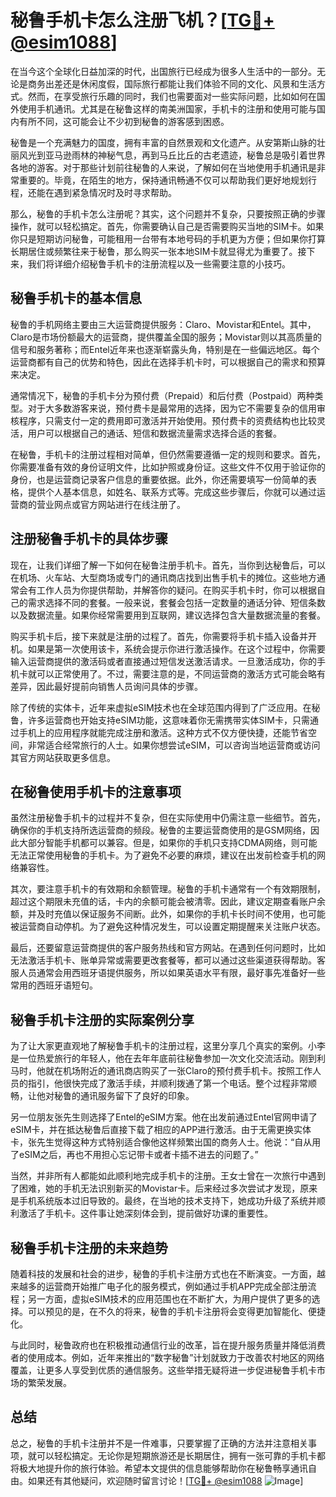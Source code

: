 # 秘鲁手机卡怎么注册飞机？[[TG💪+ @esim1088](https://t.me/s/esim1088)]

在当今这个全球化日益加深的时代，出国旅行已经成为很多人生活中的一部分。无论是商务出差还是休闲度假，国际旅行都能让我们体验不同的文化、风景和生活方式。然而，在享受旅行乐趣的同时，我们也需要面对一些实际问题，比如如何在国外使用手机通讯。尤其是在秘鲁这样的南美洲国家，手机卡的注册和使用可能与国内有所不同，这可能会让不少初到秘鲁的游客感到困惑。

秘鲁是一个充满魅力的国度，拥有丰富的自然景观和文化遗产。从安第斯山脉的壮丽风光到亚马逊雨林的神秘气息，再到马丘比丘的古老遗迹，秘鲁总是吸引着世界各地的游客。对于那些计划前往秘鲁的人来说，了解如何在当地使用手机通讯是非常重要的。毕竟，在陌生的地方，保持通讯畅通不仅可以帮助我们更好地规划行程，还能在遇到紧急情况时及时寻求帮助。

那么，秘鲁的手机卡怎么注册呢？其实，这个问题并不复杂，只要按照正确的步骤操作，就可以轻松搞定。首先，你需要确认自己是否需要购买当地的SIM卡。如果你只是短期访问秘鲁，可能租用一台带有本地号码的手机更为方便；但如果你打算长期居住或频繁往来于秘鲁，那么购买一张本地SIM卡就显得尤为重要了。接下来，我们将详细介绍秘鲁手机卡的注册流程以及一些需要注意的小技巧。

## 秘鲁手机卡的基本信息

秘鲁的手机网络主要由三大运营商提供服务：Claro、Movistar和Entel。其中，Claro是市场份额最大的运营商，提供覆盖全国的服务；Movistar则以其高质量的信号和服务著称；而Entel近年来也逐渐崭露头角，特别是在一些偏远地区。每个运营商都有自己的优势和特色，因此在选择手机卡时，可以根据自己的需求和预算来决定。

通常情况下，秘鲁的手机卡分为预付费（Prepaid）和后付费（Postpaid）两种类型。对于大多数游客来说，预付费卡是最常用的选择，因为它不需要复杂的信用审核程序，只需支付一定的费用即可激活并开始使用。预付费卡的资费结构也比较灵活，用户可以根据自己的通话、短信和数据流量需求选择合适的套餐。

在秘鲁，手机卡的注册过程相对简单，但仍然需要遵循一定的规则和要求。首先，你需要准备有效的身份证明文件，比如护照或身份证。这些文件不仅用于验证你的身份，也是运营商记录客户信息的重要依据。此外，你还需要填写一份简单的表格，提供个人基本信息，如姓名、联系方式等。完成这些步骤后，你就可以通过运营商的营业网点或官方网站进行在线注册了。

## 注册秘鲁手机卡的具体步骤

现在，让我们详细了解一下如何在秘鲁注册手机卡。首先，当你到达秘鲁后，可以在机场、火车站、大型商场或专门的通讯商店找到出售手机卡的摊位。这些地方通常会有工作人员为你提供帮助，并解答你的疑问。在购买手机卡时，你可以根据自己的需求选择不同的套餐。一般来说，套餐会包括一定数量的通话分钟、短信条数以及数据流量。如果你经常需要用到互联网，建议选择包含大量数据流量的套餐。

购买手机卡后，接下来就是注册的过程了。首先，你需要将手机卡插入设备并开机。如果是第一次使用该卡，系统会提示你进行激活操作。在这个过程中，你需要输入运营商提供的激活码或者直接通过短信发送激活请求。一旦激活成功，你的手机卡就可以正常使用了。不过，需要注意的是，不同运营商的激活方式可能会略有差异，因此最好提前向销售人员询问具体的步骤。

除了传统的实体卡，近年来虚拟eSIM技术也在全球范围内得到了广泛应用。在秘鲁，许多运营商也开始支持eSIM功能，这意味着你无需携带实体SIM卡，只需通过手机上的应用程序就能完成注册和激活。这种方式不仅方便快捷，还能节省空间，非常适合经常旅行的人士。如果你想尝试eSIM，可以咨询当地运营商或访问其官方网站获取更多信息。

## 在秘鲁使用手机卡的注意事项

虽然注册秘鲁手机卡的过程并不复杂，但在实际使用中仍需注意一些细节。首先，确保你的手机支持所选运营商的频段。秘鲁的主要运营商使用的是GSM网络，因此大部分智能手机都可以兼容。但是，如果你的手机只支持CDMA网络，则可能无法正常使用秘鲁的手机卡。为了避免不必要的麻烦，建议在出发前检查手机的网络兼容性。

其次，要注意手机卡的有效期和余额管理。秘鲁的手机卡通常有一个有效期限制，超过这个期限未充值的话，卡内的余额可能会被清零。因此，建议定期查看账户余额，并及时充值以保证服务不间断。此外，如果你的手机卡长时间不使用，也可能被运营商自动停机。为了避免这种情况发生，可以设置定期提醒来关注账户状态。

最后，还要留意运营商提供的客户服务热线和官方网站。在遇到任何问题时，比如无法激活手机卡、账单异常或需要更改套餐等，都可以通过这些渠道获得帮助。客服人员通常会用西班牙语提供服务，所以如果英语水平有限，最好事先准备好一些常用的西班牙语短句。

## 秘鲁手机卡注册的实际案例分享

为了让大家更直观地了解秘鲁手机卡的注册过程，这里分享几个真实的案例。小李是一位热爱旅行的年轻人，他在去年年底前往秘鲁参加一次文化交流活动。刚到利马时，他就在机场附近的通讯商店购买了一张Claro的预付费手机卡。按照工作人员的指引，他很快完成了激活手续，并顺利拨通了第一个电话。整个过程非常顺畅，让他对秘鲁的通讯服务留下了良好的印象。

另一位朋友张先生则选择了Entel的eSIM方案。他在出发前通过Entel官网申请了eSIM卡，并在抵达秘鲁后直接下载了相应的APP进行激活。由于无需更换实体卡，张先生觉得这种方式特别适合像他这样频繁出国的商务人士。他说：“自从用了eSIM之后，再也不用担心忘记带卡或者卡插不进去的问题了。”

当然，并非所有人都能如此顺利地完成手机卡的注册。王女士曾在一次旅行中遇到了困难，她的手机无法识别新买的Movistar卡。后来经过多次尝试才发现，原来是手机系统版本过旧导致的。最终，在当地的技术支持下，她成功升级了系统并顺利激活了手机卡。这件事让她深刻体会到，提前做好功课的重要性。

## 秘鲁手机卡注册的未来趋势

随着科技的发展和社会的进步，秘鲁的手机卡注册方式也在不断演变。一方面，越来越多的运营商开始推广电子化的服务模式，例如通过手机APP完成全部注册流程；另一方面，虚拟eSIM技术的应用范围也在不断扩大，为用户提供了更多的选择。可以预见的是，在不久的将来，秘鲁的手机卡注册将会变得更加智能化、便捷化。

与此同时，秘鲁政府也在积极推动通信行业的改革，旨在提升服务质量并降低消费者的使用成本。例如，近年来推出的“数字秘鲁”计划就致力于改善农村地区的网络覆盖，让更多人享受到优质的通信服务。这些举措无疑将进一步促进秘鲁手机卡市场的繁荣发展。

## 总结

总之，秘鲁的手机卡注册并不是一件难事，只要掌握了正确的方法并注意相关事项，就可以轻松搞定。无论你是短期旅游还是长期居住，拥有一张可靠的手机卡都将极大地提升你的旅行体验。希望本文提供的信息能够帮助你在秘鲁畅享通讯自由。如果还有其他疑问，欢迎随时留言讨论！[[TG💪+ @esim1088](https://t.me/s/esim1088) ![Image](https://i.postimg.cc/4NQfJmqS/Snipaste-2025-05-13-00-14-12.png)]